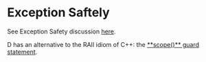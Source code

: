 Exception Saftely
=================

See Exception Safety discussion [here](https://dlang.org/articles/exception-safe.html).

D has an alternative to the RAII idiom of C++: the [\*\*scope()\*\* guard statement](https://dlang.org/spec/statement.html#ScopeGuardStatement).
